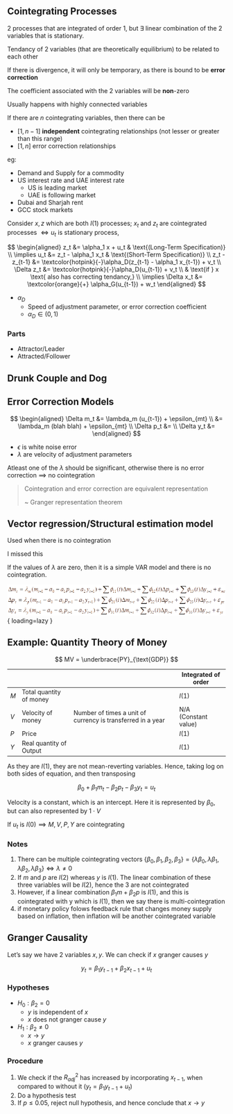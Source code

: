 ## Cointegrating Processes

2 processes that are integrated of order 1, but $\exists$ linear combination of the 2 variables that is stationary.

Tendancy of 2 variables (that are theoretically equilibrium) to be related to each other

If there is divergence, it will only be temporary, as there is bound to be **error correction**

The coefficient associated with the 2 variables will be **non**-zero

Usually happens with highly connected variables

If there are $n$ cointegrating variables, then there can be

- $[1, n-1]$ **independent** cointegrating relationships (not lesser or greater than this range)
- $[1, n]$ error correction relationships

eg:

- Demand and Supply for a commodity
- US interest rate and UAE interest rate
    - US is leading market
    - UAE is following market
- Dubai and Sharjah rent
- GCC stock markets

Consider $x, z$ which are both $I(1)$ processes; $x_t$ and $z_t$ are cointegrated processes $\iff u_t$ is stationary process,

$$
\begin{aligned}
z_t &= \alpha_1 x + u_t & \text{(Long-Term Specification)} \\
\implies u_t &= z_t - \alpha_1 x_t & \text{(Short-Term Specification)} \\
z_t - z_{t-1} &= \textcolor{hotpink}{-}\alpha_D(z_{t-1} - \alpha_1 x_{t-1}) + v_t \\
\Delta z_t &= \textcolor{hotpink}{-}\alpha_D(u_{t-1}) + v_t \\
& \text{if } x \text{ also has correcting tendancy,} \\
\implies \Delta x_t &= \textcolor{orange}{+} \alpha_G(u_{t-1}) + w_t
\end{aligned}
$$

- $\alpha_D$
    - Speed of adjustment parameter, or error correction coefficient
    - $\alpha_D \in (0, 1)$

### Parts

- Attractor/Leader
- Attracted/Follower

## Drunk Couple and Dog

## Error Correction Models

$$
\begin{aligned}
\Delta m_t
&= \lambda_m (u_{t-1}) + \epsilon_{mt} \\
&= \lambda_m (blah blah) + \epsilon_{mt} \\
\Delta p_t &= \\
\Delta y_t &= 
\end{aligned}
$$

- $\epsilon$ is white noise error
- $\lambda$ are velocity of adjustment parameters

Atleast one of the $\lambda$ should be significant, otherwise there is no error correction $\implies$ no cointegration

> Cointegration and error correction are equivalent representation
>
> ~ Granger representation theorem

## Vector regression/Structural estimation model

Used when there is no cointegration

I missed this

If the values of $\lambda$ are zero, then it is a simple VAR model and there is no cointegration. 

![image-20221226212830201](assets/image-20221226212830201.png){ loading=lazy }

## Example: Quantity Theory of Money

$$
MV = \underbrace{PY}_{\text{GDP}}
$$

|      |                         |                                                             | Integrated of order       |
| ---- | ----------------------- | ----------------------------------------------------------- | ------------------------- |
| $M$  | Total quantity of money |                                                             | $I(1)$                    |
| $V$  | Velocity of money       | Number of times a unit of currency is transferred in a year | N/A<br />(Constant value) |
| $P$  | Price                   |                                                             | $I(1)$                    |
| $Y$  | Real quantity of Output |                                                             | $I(1)$                    |

As they are $I(1)$, they are not mean-reverting variables. Hence, taking log on both sides of equation, and then transposing

$$
\beta_0 + \beta_1 m_t - \beta_2 p_t - \beta_3 y_t = u_t
$$

Velocity is a constant, which is an intercept. Here it is represented by $\beta_0$, but can also represented by $1\cdot V$

If $u_t$ is $I(0) \implies M, V, P, Y$ are cointegrating

### Notes

1. There can be multiple cointegrating vectors $\{\beta_0, \beta_1, \beta_2, \beta_3 \} = \{\lambda \beta_0, \lambda \beta_1, \lambda \beta_2, \lambda \beta_3 \} \iff \lambda \ne 0$
2. If $m$ and $p$ are $I(2)$ whereas $y$ is $I(1)$. The linear combination of these three variables will be $I(2)$, hence the 3 are not cointegrated
3. However, if a linear combination $\beta_1 m + \beta_2 p$ is $I(1)$, and this is cointegrated with y which is $I(1)$, then we say there is multi-cointegration
4. if monetary policy folows feedback rule that changes money supply based on inflation, then inflation will be another cointegrated variable

## Granger Causality

Let’s say we have 2 variables $x, y$. We can check if $x$ granger causes $y$

$$
y_t = \beta_1 y_{t-1} + \beta_2 x_{t-1} + u_t
$$

### Hypotheses

- $H_0: \beta_2 = 0$ 
    - $y$ is independent of $x$
    - $x$ does not granger cause $y$
- $H_1: \beta_2 \ne 0$
    - $x \to y$
    - $x$ granger causes $y$

### Procedure

1. We check if the $R_{adj}^2$ has increased by incorporating $x_{t-1}$, when compared to without it $(y_t = \beta_1 y_{t-1} + u_t)$
2. Do a hypothesis test
3. If $p \le 0.05,$ reject null hypothesis, and hence conclude that $x \to y$

